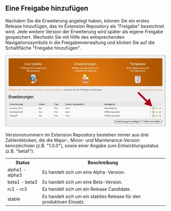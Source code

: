 ## Eine Freigabe hinzufügen

Nachdem Sie die Erweiterung angelegt haben, können Sie ein erstes Release
hinzufügen, das im Extension Repository als "Freigabe" bezeichnet wird. Jede
weitere Version der Erweiterung wird später als eigene Freigabe gespeichert.
Wechseln Sie mit Hilfe des entsprechenden Navigationssymbols in die
Freigabenverwaltung und klicken Sie auf die Schaltfläche "Freigabe
hinzufügen".

![](images/freigabe-hinzufuegen.jpg?raw=true)

Versionsnummern im Extension Repository bestehen immer aus drei Zahlenblöcken,
die die Major-, Minor- und Maintenance-Version kennzeichnen (z.B. "1.0.0"),
sowie einer Angabe zum Entwicklungsstatus (z.B. "beta1"):

<table>
<tr>
  <th>Status</th>
  <th>Beschreibung</th>
</tr>
<tr>
  <td>alpha1 - alpha3</td>
  <td>Es handelt sich um eine Alpha-Version.</td>
</tr>
<tr>
  <td>beta1 - beta3</td>
  <td>Es handelt sich um eine Beta-Version.</td>
</tr>
<tr>
  <td>rc1 - rc3</td>
  <td>Es handelt sich um ein Release Candidate.</td>
</tr>
<tr>
  <td>stable</td>
  <td>Es handelt sich um ein stabiles Release für den produktiven Einsatz.</td>
</tr>
</table>
